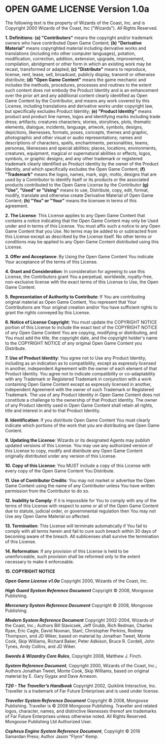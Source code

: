 # OPEN GAME LICENSE Version 1.0a

The following text is the property of Wizards of the Coast, Inc. and is
Copyright 2000 Wizards of the Coast, Inc ("Wizards"). All Rights
Reserved.

**1. Definitions**: **(a) "Contributors"** means the copyright and/or
trademark owners who have contributed Open Game Content; **(b)
"Derivative Material"** means copyrighted material including derivative
works and translations (including into other computer languages),
potation, modification, correction, addition, extension, upgrade,
improvement, compilation, abridgment or other form in which an existing
work may be recast, transformed or adapted; **(c) "Distribute"** means
to reproduce, license, rent, lease, sell, broadcast, publicly display,
transmit or otherwise distribute; **(d) "Open Game Content"** means the
game mechanic and includes the methods, procedures, processes and
routines to the extent such content does not embody the Product Identity
and is an enhancement over the prior art and any additional content
clearly identified as Open Game Content by the Contributor, and means
any work covered by this License, including translations and derivative
works under copyright law, but specifically excludes Product Identity;
**(e) "Product Identity"** means product and product line names, logos
and identifying marks including trade dress; artifacts; creatures
characters; stories, storylines, plots, thematic elements, dialogue,
incidents, language, artwork, symbols, designs, depictions, likenesses,
formats, poses, concepts, themes and graphic, photographic and other
visual or audio representations; names and descriptions of characters,
spells, enchantments, personalities, teams, personas, likenesses and
special abilities; places, locations, environments, creatures,
equipment, magical or supernatural abilities or effects, logos, symbols,
or graphic designs; and any other trademark or registered trademark
clearly identified as Product identity by the owner of the Product
Identity, and which specifically excludes the Open Game Content; **(f)
"Trademark"** means the logos, names, mark, sign, motto, designs that
are used by a Contributor to identify itself or its products or the
associated products contributed to the Open Game License by the
Contributor **(g) "Use", "Used" or "Using"** means to use, Distribute,
copy, edit, format, modify, translate and otherwise create Derivative
Material of Open Game Content; **(h) "You" or "Your"** means the
licensee in terms of this agreement.

**2. The License**: This License applies to any Open Game Content that
contains a notice indicating that the Open Game Content may only be Used
under and in terms of this License. You must affix such a notice to any
Open Game Content that you Use. No terms may be added to or subtracted
from this License except as described by the License itself. No other
terms or conditions may be applied to any Open Game Content distributed
using this License.

**3. Offer and Acceptance**: By Using the Open Game Content You indicate
Your acceptance of the terms of this License.

**4. Grant and Consideration**: In consideration for agreeing to use
this License, the Contributors grant You a perpetual, worldwide,
royalty-free, non-exclusive license with the exact terms of this License
to Use, the Open Game Content.

**5. Representation of Authority to Contribute**: If You are
contributing original material as Open Game Content, You represent that
Your Contributions are Your original creation and/or You have sufficient
rights to grant the rights conveyed by this License.

**6. Notice of License Copyright**: You must update the COPYRIGHT NOTICE
portion of this License to include the exact text of the COPYRIGHT
NOTICE of any Open Game Content You are copying, modifying or
distributing, and You must add the title, the copyright date, and the
copyright holder\'s name to the COPYRIGHT NOTICE of any original Open
Game Content you Distribute.

**7. Use of Product Identity**: You agree not to Use any Product
Identity, including as an indication as to compatibility, except as
expressly licensed in another, independent Agreement with the owner of
each element of that Product Identity. You agree not to indicate
compatibility or co-adaptability with any Trademark or Registered
Trademark in conjunction with a work containing Open Game Content except
as expressly licensed in another, independent Agreement with the owner
of such Trademark or Registered Trademark. The use of any Product
Identity in Open Game Content does not constitute a challenge to the
ownership of that Product Identity. The owner of any Product Identity
used in Open Game Content shall retain all rights, title and interest in
and to that Product Identity.

**8. Identification**: If you distribute Open Game Content You must
clearly indicate which portions of the work that you are distributing
are Open Game Content.

**9. Updating the License**: Wizards or its designated Agents may
publish updated versions of this License. You may use any authorized
version of this License to copy, modify and distribute any Open Game
Content originally distributed under any version of this License.

**10. Copy of this License**: You MUST include a copy of this License
with every copy of the Open Game Content You Distribute.

**11. Use of Contributor Credits**: You may not market or advertise the
Open Game Content using the name of any Contributor unless You have
written permission from the Contributor to do so.

**12. Inability to Comply**: If it is impossible for You to comply with
any of the terms of this License with respect to some or all of the Open
Game Content due to statute, judicial order, or governmental regulation
then You may not Use any Open Game Material so affected.

**13. Termination**: This License will terminate automatically if You
fail to comply with all terms herein and fail to cure such breach within
30 days of becoming aware of the breach. All sublicenses shall survive
the termination of this License.

**14. Reformation**: If any provision of this License is held to be
unenforceable, such provision shall be reformed only to the extent
necessary to make it enforceable.

**15. COPYRIGHT NOTICE**

_**Open Game License v1.0a**_ Copyright 2000, Wizards of the Coast, Inc.

_**High Guard System Reference Document**_ Copyright © 2008, Mongoose Publishing.

_**Mercenary System Reference Document**_ Copyright © 2008, Mongoose Publishing.

_**Modern System Reference Document**_ Copyright 2002-2004, Wizards of the Coast, Inc.; Authors Bill Slavicsek, Jeff Grubb, Rich Redman, Charles Ryan, Eric Cagle, David Noonan, Stan!, Christopher Perkins, Rodney Thompson, and JD Wiker, based on material by Jonathan Tweet, Monte Cook, Skip Williams, Richard Baker, Peter Adkison, Bruce R. Cordell, John Tynes, Andy Collins, and JD Wiker.

_**Swords & Wizardry Core Rules**_, Copyright 2008, Matthew J. Finch.

_**System Reference Document**_, Copyright 2000, Wizards of the Coast, Inc.; Authors Jonathan Tweet, Monte Cook, Skip Williams, based on original material by E. Gary Gygax and Dave Arneson.

_**T20 - The Traveller’s Handbook**_ Copyright 2002, Quiklink Interactive, Inc. Traveller is a trademark of Far Future Enterprises and is used under license.

_**Traveller System Reference Document**_ Copyright © 2008, Mongoose Publishing. Traveller is © 2008 Mongoose Publishing. Traveller and related logos, character, names, and distinctive likenesses thereof are trademarks of Far Future Enterprises unless otherwise noted. All Rights Reserved. Mongoose Publishing Ltd Authorized User.

_**Cepheus Engine System Reference Document**_, Copyright © 2016 Samardan Press; Author Jason "Flynn" Kemp.